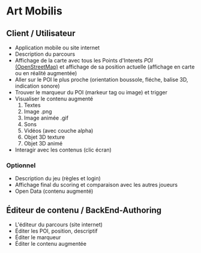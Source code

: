 # Art Mobilis
## Client / Utilisateur
  * Application mobile ou site internet
  * Description du parcours
  * Affichage de la carte avec tous les Points d'Interets *POI* [(OpenStreetMap)](http://osm.org) et affichage de sa position actuelle (affichage en carte ou en réalité augmentée)
  * Aller sur le POI le plus proche (orientation boussole, fléche, balise 3D, indication sonore)
  * Trouver le marqueur du POI (markeur tag ou image) et trigger
  * Visualiser le contenu augmenté
	1. Textes
	2. Image .png
	3. Image animée .gif
	4. Sons
	5. Vidéos (avec couche alpha)
	6. Objet 3D texture
	7. Objet 3D animé
  * Interagir avec les contenus (clic écran)

### Optionnel
  * Description du jeu (règles et login)
  * Affichage final du scoring et comparaison avec les autres joueurs
  * Open Data (contenu augmenté)

## Éditeur de contenu / BackEnd-Authoring
  * L'éditeur du parcours (site internet)
  * Éditer les POI, position, descriptif
  * Éditer le marqueur
  * Éditer le contenu augmentée
